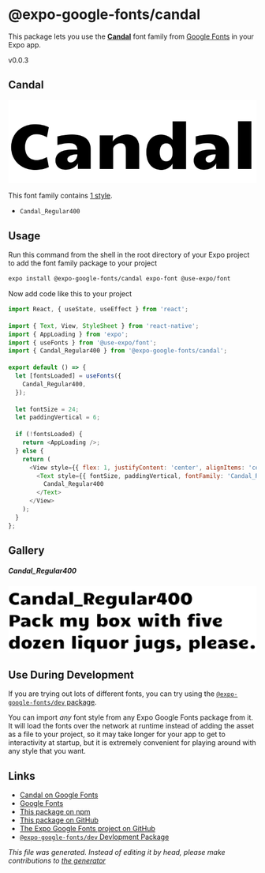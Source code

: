 # @expo-google-fonts/candal

This package lets you use the [**Candal**](https://fonts.google.com/specimen/Candal) font family from [Google Fonts](https://fonts.google.com/) in your Expo app.

v0.0.3

## Candal

![Candal](./font-family.png)

This font family contains [1 style](#gallery).

- `Candal_Regular400`

## Usage

Run this command from the shell in the root directory of your Expo project to add the font family package to your project
```sh
expo install @expo-google-fonts/candal expo-font @use-expo/font
```

Now add code like this to your project
```js
import React, { useState, useEffect } from 'react';

import { Text, View, StyleSheet } from 'react-native';
import { AppLoading } from 'expo';
import { useFonts } from '@use-expo/font';
import { Candal_Regular400 } from '@expo-google-fonts/candal';

export default () => {
  let [fontsLoaded] = useFonts({
    Candal_Regular400,
  });

  let fontSize = 24;
  let paddingVertical = 6;

  if (!fontsLoaded) {
    return <AppLoading />;
  } else {
    return (
      <View style={{ flex: 1, justifyContent: 'center', alignItems: 'center' }}>
        <Text style={{ fontSize, paddingVertical, fontFamily: 'Candal_Regular400' }}>
          Candal_Regular400
        </Text>
      </View>
    );
  }
};

```

## Gallery

##### Candal_Regular400
![Candal_Regular400](./2e16795a5489340834dda623038868a2e7f48f4bc0f154f98c1a1962894a2598.ttf.png)


## Use During Development

If you are trying out lots of different fonts, you can try using the [`@expo-google-fonts/dev` package](https://github.com/expo/google-fonts/tree/master/font-packages/dev#readme).

You can import *any* font style from any Expo Google Fonts package from it. It will load the fonts
over the network at runtime instead of adding the asset as a file to your project, so it may take longer
for your app to get to interactivity at startup, but it is extremely convenient
for playing around with any style that you want.

## Links

- [Candal on Google Fonts](https://fonts.google.com/specimen/Candal)
- [Google Fonts](https://fonts.google.com/)
- [This package on npm](https://www.npmjs.com/package/@expo-google-fonts/candal)
- [This package on GitHub](https://github.com/expo/google-fonts/tree/master/font-packages/candal)
- [The Expo Google Fonts project on GitHub](https://github.com/expo/google-fonts)
- [`@expo-google-fonts/dev` Devlopment Package](https://github.com/expo/google-fonts/tree/master/font-packages/dev)


*This file was generated. Instead of editing it by head, please make contributions to [the generator](https://github.com/expo/google-fonts/tree/master/packages/generator)*
